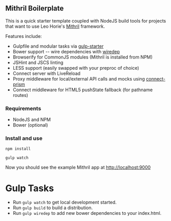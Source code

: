 ## Mithril Boilerplate

This is a quick starter template coupled with NodeJS build tools for projects that want to use Leo Horie's
[Mithril](http://lhorie.github.io/mithril/index.html) framework.

Features include:

+ Gulpfile and modular tasks via [gulp-starter](https://github.com/greypants/gulp-starter)
+ Bower support -- wire dependencies with [wiredep](https://github.com/taptapship/wiredep)
+ Browserify for CommonJS modules (Mithril is installed from NPM)
+ JSHint and JSCS linting
+ LESS support (easily swapped with your preproc of choice)
+ Connect server with LiveReload
+ Proxy middleware for local/external API calls and mocks using [connect-prism](https://github.com/seglo/connect-prism)
+ Connect middleware for HTML5 pushState fallback (for pathname routes)

### Requirements

+ NodeJS and NPM
+ Bower (optional)

### Install and use

`npm install`

`gulp watch`

Now you should see the example Mithril app at [http://localhost:9000](http://localhost:9000)

# Gulp Tasks

- Run `gulp watch` to get local development started.
- Run `gulp build` to build a distribution.
- Run `gulp wiredep` to add new bower dependencies to your index.html.
